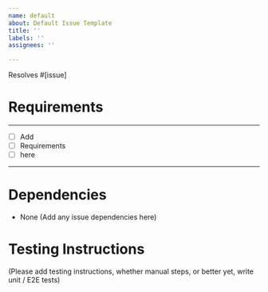 ```yaml
---
name: default
about: Default Issue Template
title: ''
labels: ''
assignees: ''

---
```


Resolves #[issue]

# Requirements
---

- [ ] Add
- [ ] Requirements
- [ ] here

---
# Dependencies

- None (Add any issue dependencies here)

# Testing Instructions
(Please add testing instructions, whether manual steps, or better yet, write unit / E2E tests)
